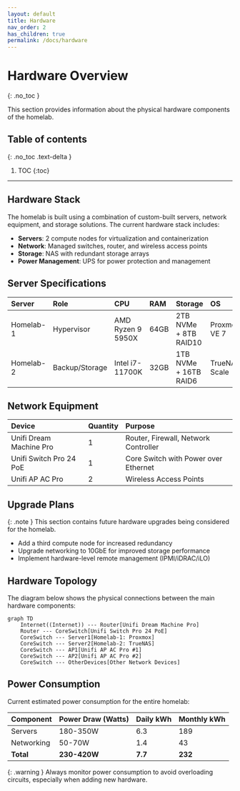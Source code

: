 ```yaml
---
layout: default
title: Hardware
nav_order: 2
has_children: true
permalink: /docs/hardware
---
```


# Hardware Overview
{: .no_toc }

This section provides information about the physical hardware components of the homelab.

## Table of contents
{: .no_toc .text-delta }

1. TOC
{:toc}

---

## Hardware Stack

The homelab is built using a combination of custom-built servers, network equipment, and storage solutions. The current hardware stack includes:

- **Servers**: 2 compute nodes for virtualization and containerization
- **Network**: Managed switches, router, and wireless access points
- **Storage**: NAS with redundant storage arrays
- **Power Management**: UPS for power protection and management

## Server Specifications

| Server    | Role           | CPU              | RAM   | Storage                 | OS            |
|:----------|:---------------|:-----------------|:------|:------------------------|:--------------|
| Homelab-1 | Hypervisor     | AMD Ryzen 9 5950X| 64GB  | 2TB NVMe + 8TB RAID10  | Proxmox VE 7  |
| Homelab-2 | Backup/Storage | Intel i7-11700K  | 32GB  | 1TB NVMe + 16TB RAID6  | TrueNAS Scale |

## Network Equipment

| Device              | Quantity | Purpose                                    |
|:--------------------|:---------|:-------------------------------------------|
| Unifi Dream Machine Pro | 1    | Router, Firewall, Network Controller      |
| Unifi Switch Pro 24 PoE | 1    | Core Switch with Power over Ethernet      |
| Unifi AP AC Pro     | 2        | Wireless Access Points                    |

## Upgrade Plans

{: .note }
This section contains future hardware upgrades being considered for the homelab.

- Add a third compute node for increased redundancy
- Upgrade networking to 10GbE for improved storage performance
- Implement hardware-level remote management (IPMI/iDRAC/iLO)

## Hardware Topology

The diagram below shows the physical connections between the main hardware components:

```mermaid
graph TD
    Internet((Internet)) --- Router[Unifi Dream Machine Pro]
    Router --- CoreSwitch[Unifi Switch Pro 24 PoE]
    CoreSwitch --- Server1[Homelab-1: Proxmox]
    CoreSwitch --- Server2[Homelab-2: TrueNAS]
    CoreSwitch --- AP1[Unifi AP AC Pro #1]
    CoreSwitch --- AP2[Unifi AP AC Pro #2]
    CoreSwitch --- OtherDevices[Other Network Devices]
```

## Power Consumption

Current estimated power consumption for the entire homelab:

| Component      | Power Draw (Watts) | Daily kWh | Monthly kWh |
|:---------------|:-------------------|:----------|:------------|
| Servers        | 180-350W           | 6.3       | 189         |
| Networking     | 50-70W             | 1.4       | 43          |
| **Total**      | **230-420W**       | **7.7**   | **232**     |

{: .warning }
Always monitor power consumption to avoid overloading circuits, especially when adding new hardware.